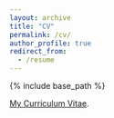 ```yaml
---
layout: archive
title: "CV"
permalink: /cv/
author_profile: true
redirect_from:
  - /resume
---
```


{% include base_path %}

[My Curriculum Vitae](https://github.com/benxuanshi/benxuan_shi/files/CVBenxuanShi.pdf).



